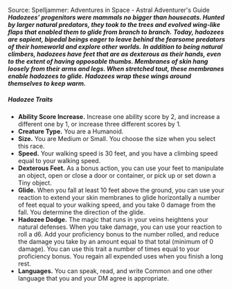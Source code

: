 Source: Spelljammer: Adventures in Space - Astral Adventurer's Guide
***Hadozees’ progenitors were mammals no bigger than housecats. Hunted by larger natural predators, they took to the trees and evolved wing-like flaps that enabled them to glide from branch to branch.***
***Today, hadozees are sapient, bipedal beings eager to leave behind the fearsome predators of their homeworld and explore other worlds.***
***In addition to being natural climbers, hadozees have feet that are as dexterous as their hands, even to the extent of having opposable thumbs. Membranes of skin hang loosely from their arms and legs. When stretched taut, these membranes enable hadozees to glide. Hadozees wrap these wings around themselves to keep warm.***
##### Hadozee Traits
* **Ability Score Increase.** Increase one ability score by 2, and increase a different one by 1, or increase three different scores by 1.
* **Creature Type.** You are a Humanoid.
* **Size.** You are Medium or Small. You choose the size when you select this race.
* **Speed.** Your walking speed is 30 feet, and you have a climbing speed equal to your walking speed.
* **Dexterous Feet.** As a bonus action, you can use your feet to manipulate an object, open or close a door or container, or pick up or set down a Tiny object.
* **Glide.** When you fall at least 10 feet above the ground, you can use your reaction to extend your skin membranes to glide horizontally a number of feet equal to your walking speed, and you take 0 damage from the fall. You determine the direction of the glide.
* **Hadozee Dodge.** The magic that runs in your veins heightens your natural defenses. When you take damage, you can use your reaction to roll a d6. Add your proficiency bonus to the number rolled, and reduce the damage you take by an amount equal to that total (minimum of 0 damage). You can use this trait a number of times equal to your proficiency bonus. You regain all expended uses when you finish a long rest.
* **Languages.** You can speak, read, and write Common and one other language that you and your DM agree is appropriate.